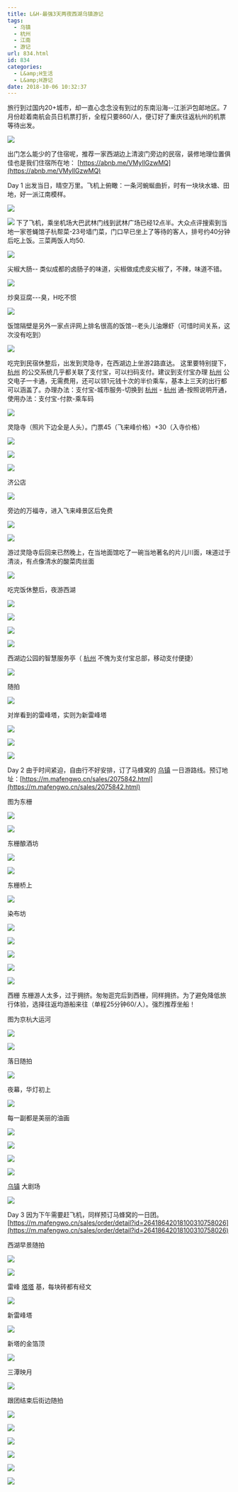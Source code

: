 ```yaml
---
title: L&H-最强3天两夜西湖乌镇游记
tags:
  - 乌镇
  - 杭州
  - 江南
  - 游记
url: 834.html
id: 834
categories:
  - L&amp;H生活
  - L&amp;H游记
date: 2018-10-06 10:32:37
---
```


旅行到过国内20+城市，却一直心念念没有到过的东南沿海--江浙沪包邮地区。7月份趁着南航会员日机票打折，全程只要860/人，便订好了重庆往返杭州的机票等待出发。

[![](https://n3-q.mafengwo.net/s12/M00/EF/6A/wKgED1u4DBGACCdOAABKmbJgous39.jpeg?imageView2%2F2%2Fw%2F680%2Fq%2F90%7CimageMogr2%2Fstrip%2Fquality%2F90)](http://www.mafengwo.cn/photo/10156/scenery_10795686/383251107.html)

出门怎么能少的了住宿呢，推荐一家西湖边上清波门旁边的民宿，装修地理位置俱佳也是我们住宿所在地： [https://abnb.me/VMyIlGzwMQ](https://abnb.me/VMyIlGzwMQ)

Day 1 出发当日，晴空万里。飞机上俯瞰：一条河蜿蜒曲折，时有一块块水塘、田地，好一派江南模样。

[![](https://n2-q.mafengwo.net/s12/M00/87/BC/wKgED1u3B9WAG98fABH-aOrhzi080.jpeg?imageView2%2F2%2Fw%2F680%2Fq%2F90%7CimageMogr2%2Fstrip%2Fquality%2F90)](http://www.mafengwo.cn/photo/10156/scenery_10795686/382904304.html)

[![](https://p2-q.mafengwo.net/s12/M00/3B/1A/wKgED1u1T8iAXjEzABmeQrbbl5471.jpeg?imageView2%2F2%2Fw%2F680%2Fq%2F90%7CimageMogr2%2Fstrip%2Fquality%2F90)](http://www.mafengwo.cn/photo/10156/scenery_10795686/382904330.html) 下了飞机，乘坐机场大巴武林门线到武林广场已经12点半。大众点评搜索到当地一家苍蝇馆子杭帮菜-23号墙门菜，门口早已坐上了等待的客人，排号约40分钟后吃上饭。三菜两饭人均50.

[![](https://b1-q.mafengwo.net/s12/M00/87/D3/wKgED1u3B-OAZKA2AB3RW9JwJ1863.jpeg?imageView2%2F2%2Fw%2F680%2Fq%2F90%7CimageMogr2%2Fstrip%2Fquality%2F90)](http://www.mafengwo.cn/photo/10156/scenery_10795686/382904412.html)

尖椒大肠\-\- 类似成都的卤肠子的味道，尖椒做成虎皮尖椒了，不辣，味道不错。

[![](https://p3-q.mafengwo.net/s12/M00/87/CD/wKgED1u3B96AX3x7AB5v9Ai1CRA36.jpeg?imageView2%2F2%2Fw%2F680%2Fq%2F90%7CimageMogr2%2Fstrip%2Fquality%2F90)](http://www.mafengwo.cn/photo/10156/scenery_10795686/382904385.html)

炒臭豆腐---臭，H吃不惯

[![](https://b3-q.mafengwo.net/s12/M00/87/CF/wKgED1u3B-CAdDAeAAqFLD7ilxw85.jpeg?imageView2%2F2%2Fw%2F680%2Fq%2F90%7CimageMogr2%2Fstrip%2Fquality%2F90)](http://www.mafengwo.cn/photo/10156/scenery_10795686/382904397.html)

饭馆隔壁是另外一家点评网上排名很高的饭馆--老头儿油爆虾（可惜时间关系，这次没有吃到）

[![](https://p3-q.mafengwo.net/s12/M00/87/D7/wKgED1u3B-aAYayZABun7zBo0wQ23.jpeg?imageView2%2F2%2Fw%2F680%2Fq%2F90%7CimageMogr2%2Fstrip%2Fquality%2F90)](http://www.mafengwo.cn/photo/10156/scenery_10795686/382904434.html)

吃完到民宿休整后，出发到灵隐寺，在西湖边上坐游2路直达。 这里要特别提下， [杭州](http://www.mafengwo.cn/travel-scenic-spot/mafengwo/10156.html) 的公交系统几乎都关联了支付宝，可以扫码支付。建议到支付宝办理 [杭州](http://www.mafengwo.cn/travel-scenic-spot/mafengwo/10156.html) 公交电子一卡通，无需费用，还可以领1元钱十次的半价乘车，基本上三天的出行都可以涵盖了。办理办法：支付宝-城市服务-切换到 [杭州](http://www.mafengwo.cn/travel-scenic-spot/mafengwo/10156.html) \- [杭州](http://www.mafengwo.cn/travel-scenic-spot/mafengwo/10156.html) 通-按照说明开通，使用办法：支付宝-付款-乘车码

[![](https://p3-q.mafengwo.net/s12/M00/FD/E1/wKgED1u4Fh-AHlAdAAJ0e2-kvfI88.jpeg?imageView2%2F2%2Fw%2F680%2Fq%2F90%7CimageMogr2%2Fstrip%2Fquality%2F90)](http://www.mafengwo.cn/photo/10156/scenery_10795686/383265433.html)

灵隐寺（照片下边全是人头）。门票45（飞来峰价格）+30（入寺价格）

[![](https://p1-q.mafengwo.net/s12/M00/87/D9/wKgED1u3B-eAdAEnAA3QD21tAtA17.jpeg?imageView2%2F2%2Fw%2F680%2Fq%2F90%7CimageMogr2%2Fstrip%2Fquality%2F90)](http://www.mafengwo.cn/photo/10156/scenery_10795686/382904442.html)

[![](https://p3-q.mafengwo.net/s12/M00/87/DB/wKgED1u3B-mADMPyAA2kF_K6TPU45.jpeg?imageView2%2F2%2Fw%2F680%2Fq%2F90%7CimageMogr2%2Fstrip%2Fquality%2F90)](http://www.mafengwo.cn/photo/10156/scenery_10795686/382904453.html)

[![](https://b2-q.mafengwo.net/s12/M00/87/DD/wKgED1u3B-uASN2YAA5NLYVCntQ89.jpeg?imageView2%2F2%2Fw%2F680%2Fq%2F90%7CimageMogr2%2Fstrip%2Fquality%2F90)](http://www.mafengwo.cn/photo/10156/scenery_10795686/382904466.html)

济公店

[![](https://b1-q.mafengwo.net/s12/M00/87/E4/wKgED1u3B_CALDsXABQSw_XSnTY51.jpeg?imageView2%2F2%2Fw%2F680%2Fq%2F90%7CimageMogr2%2Fstrip%2Fquality%2F90)](http://www.mafengwo.cn/photo/10156/scenery_10795686/382904503.html)

旁边的万福寺，进入飞来峰景区后免费

[![](https://p2-q.mafengwo.net/s12/M00/87/E8/wKgED1u3B_KACrVMAAtuWTCWQ0s13.jpeg?imageView2%2F2%2Fw%2F680%2Fq%2F90%7CimageMogr2%2Fstrip%2Fquality%2F90)](http://www.mafengwo.cn/photo/10156/scenery_10795686/382904520.html)

[![](https://n3-q.mafengwo.net/s12/M00/87/EE/wKgED1u3B_SAD-IZAB1OfvZxd3Y08.jpeg?imageView2%2F2%2Fw%2F680%2Fq%2F90%7CimageMogr2%2Fstrip%2Fquality%2F90)](http://www.mafengwo.cn/photo/10156/scenery_10795686/382904538.html)

游过灵隐寺后回来已然晚上，在当地面馆吃了一碗当地著名的片儿川面，味道过于清淡，有点像清水的酸菜肉丝面

[![](https://b4-q.mafengwo.net/s12/M00/8C/48/wKgED1u3CjqARzgJABxGCQtRmnE26.jpeg?imageView2%2F2%2Fw%2F680%2Fq%2F90%7CimageMogr2%2Fstrip%2Fquality%2F90)](http://www.mafengwo.cn/photo/10156/scenery_10795686/382908762.html)

吃完饭休整后，夜游西湖

[![](https://n1-q.mafengwo.net/s12/M00/89/C6/wKgED1u3CNeAfzqmAAv06YAANJI54.jpeg?imageView2%2F2%2Fw%2F680%2Fq%2F90%7CimageMogr2%2Fstrip%2Fquality%2F90)](http://www.mafengwo.cn/photo/10156/scenery_10795686/382906344.html)

[![](https://b2-q.mafengwo.net/s12/M00/89/CC/wKgED1u3CNyAZ6OrAApg-Ml8uZg12.jpeg?imageView2%2F2%2Fw%2F680%2Fq%2F90%7CimageMogr2%2Fstrip%2Fquality%2F90)](http://www.mafengwo.cn/photo/10156/scenery_10795686/382906365.html)

[![](https://n1-q.mafengwo.net/s12/M00/89/DE/wKgED1u3COiAXp8xABhoN65wtEo48.jpeg?imageView2%2F2%2Fw%2F680%2Fq%2F90%7CimageMogr2%2Fstrip%2Fquality%2F90)](http://www.mafengwo.cn/photo/10156/scenery_10795686/382906417.html)

[![](https://b3-q.mafengwo.net/s12/M00/89/EC/wKgED1u3CPCADxwVABsngC1mqIE54.jpeg?imageView2%2F2%2Fw%2F680%2Fq%2F90%7CimageMogr2%2Fstrip%2Fquality%2F90)](http://www.mafengwo.cn/photo/10156/scenery_10795686/382906463.html)

西湖边公园的智慧服务亭（ [杭州](http://www.mafengwo.cn/travel-scenic-spot/mafengwo/10156.html) 不愧为支付宝总部，移动支付便捷）

[![](https://n3-q.mafengwo.net/s12/M00/89/F0/wKgED1u3CPWABw_HABvcgaq_H-E58.jpeg?imageView2%2F2%2Fw%2F680%2Fq%2F90%7CimageMogr2%2Fstrip%2Fquality%2F90)](http://www.mafengwo.cn/photo/10156/scenery_10795686/382906481.html)

随拍

[![](https://n3-q.mafengwo.net/s12/M00/89/F5/wKgED1u3CPmAPbWhABgxMcfcIU852.jpeg?imageView2%2F2%2Fw%2F680%2Fq%2F90%7CimageMogr2%2Fstrip%2Fquality%2F90)](http://www.mafengwo.cn/photo/10156/scenery_10795686/382906503.html)

对岸看到的雷峰塔，实则为新雷峰塔

[![](https://b3-q.mafengwo.net/s12/M00/89/F8/wKgED1u3CPyAIAXcAAwvSSrvsoM36.jpeg?imageView2%2F2%2Fw%2F680%2Fq%2F90%7CimageMogr2%2Fstrip%2Fquality%2F90)](http://www.mafengwo.cn/photo/10156/scenery_10795686/382906521.html)

[![](https://b4-q.mafengwo.net/s12/M00/8A/02/wKgED1u3CQKASlZ-ABqC_Oi_KEM67.jpeg?imageView2%2F2%2Fw%2F680%2Fq%2F90%7CimageMogr2%2Fstrip%2Fquality%2F90)](http://www.mafengwo.cn/photo/10156/scenery_10795686/382906567.html)

[![](https://n1-q.mafengwo.net/s12/M00/8A/0E/wKgED1u3CQeAV7KrABjW-7-DsEk72.jpeg?imageView2%2F2%2Fw%2F680%2Fq%2F90%7CimageMogr2%2Fstrip%2Fquality%2F90)](http://www.mafengwo.cn/photo/10156/scenery_10795686/382906645.html)

Day 2 由于时间紧迫，自由行不好安排，订了马蜂窝的 [乌镇](http://www.mafengwo.cn/travel-scenic-spot/mafengwo/10434.html) 一日游路线。预订地址：[https://m.mafengwo.cn/sales/2075842.html](https://m.mafengwo.cn/sales/2075842.html)

图为东栅

[![](https://b3-q.mafengwo.net/s12/M00/7C/E3/wKgED1u3fqSASvICABbVXpbHQTg57.jpeg?imageView2%2F2%2Fw%2F680%2Fq%2F90%7CimageMogr2%2Fstrip%2Fquality%2F90)](http://www.mafengwo.cn/photo/10156/scenery_10795686/383151949.html)

[![](https://p1-q.mafengwo.net/s12/M00/7C/E9/wKgED1u3fqaAaYcrAA1c8MRbwz878.jpeg?imageView2%2F2%2Fw%2F680%2Fq%2F90%7CimageMogr2%2Fstrip%2Fquality%2F90)](http://www.mafengwo.cn/photo/10156/scenery_10795686/383151974.html)

东栅酿酒坊

[![](https://n3-q.mafengwo.net/s12/M00/7C/F2/wKgED1u3fqqAKJjsABzy231bG6E02.jpeg?imageView2%2F2%2Fw%2F680%2Fq%2F90%7CimageMogr2%2Fstrip%2Fquality%2F90)](http://www.mafengwo.cn/photo/10156/scenery_10795686/383152021.html)

[![](https://b2-q.mafengwo.net/s12/M00/7C/F8/wKgED1u3fqyAG8JOABG-03loDtY79.jpeg?imageView2%2F2%2Fw%2F680%2Fq%2F90%7CimageMogr2%2Fstrip%2Fquality%2F90)](http://www.mafengwo.cn/photo/10156/scenery_10795686/383152049.html)

东栅桥上

[![](https://n3-q.mafengwo.net/s12/M00/7C/FD/wKgED1u3fq6AKnbQAAoC2qtVpHE26.jpeg?imageView2%2F2%2Fw%2F680%2Fq%2F90%7CimageMogr2%2Fstrip%2Fquality%2F90)](http://www.mafengwo.cn/photo/10156/scenery_10795686/383152073.html)

染布坊

[![](https://b4-q.mafengwo.net/s12/M00/7D/04/wKgED1u3frKALv_fABrL07Us5lI74.jpeg?imageView2%2F2%2Fw%2F680%2Fq%2F90%7CimageMogr2%2Fstrip%2Fquality%2F90)](http://www.mafengwo.cn/photo/10156/scenery_10795686/383152107.html)

[![](https://b1-q.mafengwo.net/s12/M00/7D/0C/wKgED1u3fraALksbAB1A68aseuw46.jpeg?imageView2%2F2%2Fw%2F680%2Fq%2F90%7CimageMogr2%2Fstrip%2Fquality%2F90)](http://www.mafengwo.cn/photo/10156/scenery_10795686/383152145.html)

[![](https://p2-q.mafengwo.net/s12/M00/7D/13/wKgED1u3frmADjC_ABimNTezhd456.jpeg?imageView2%2F2%2Fw%2F680%2Fq%2F90%7CimageMogr2%2Fstrip%2Fquality%2F90)](http://www.mafengwo.cn/photo/10156/scenery_10795686/383152244.html)

[![](https://n3-q.mafengwo.net/s12/M00/7D/18/wKgED1u3frqAEsNVAAx2AXYdYHo23.jpeg?imageView2%2F2%2Fw%2F680%2Fq%2F90%7CimageMogr2%2Fstrip%2Fquality%2F90)](http://www.mafengwo.cn/photo/10156/scenery_10795686/383152263.html)

[![](https://p1-q.mafengwo.net/s12/M00/7D/25/wKgED1u3fr6AJJ3EABuOjzlUwbQ00.jpeg?imageView2%2F2%2Fw%2F680%2Fq%2F90%7CimageMogr2%2Fstrip%2Fquality%2F90)](http://www.mafengwo.cn/photo/10156/scenery_10795686/383152298.html)

西栅 东栅游人太多，过于拥挤。匆匆逛完后到西栅，同样拥挤。为了避免降低旅行体验，选择往返均游船来往（单程25分钟60/人）。强烈推荐坐船！

图为京杭大运河

[![](https://b4-q.mafengwo.net/s12/M00/7D/67/wKgED1u3ftiASueZABzuLXgLUII61.jpeg?imageView2%2F2%2Fw%2F680%2Fq%2F90%7CimageMogr2%2Fstrip%2Fquality%2F90)](http://www.mafengwo.cn/photo/10156/scenery_10795686/383152623.html)

[![](https://n3-q.mafengwo.net/s12/M00/7D/6D/wKgED1u3ftyACySzABkG3Z_5wFY11.jpeg?imageView2%2F2%2Fw%2F680%2Fq%2F90%7CimageMogr2%2Fstrip%2Fquality%2F90)](http://www.mafengwo.cn/photo/10156/scenery_10795686/383152647.html)

落日随拍

[![](https://p2-q.mafengwo.net/s12/M00/7D/83/wKgED1u3fuKAMhADABtHjrHclGE92.jpeg?imageView2%2F2%2Fw%2F680%2Fq%2F90%7CimageMogr2%2Fstrip%2Fquality%2F90)](http://www.mafengwo.cn/photo/10156/scenery_10795686/383152727.html)

夜幕，华灯初上

[![](https://p4-q.mafengwo.net/s12/M00/7D/88/wKgED1u3fuWAC_ArABLHXHG_HrQ06.jpeg?imageView2%2F2%2Fw%2F680%2Fq%2F90%7CimageMogr2%2Fstrip%2Fquality%2F90)](http://www.mafengwo.cn/photo/10156/scenery_10795686/383152758.html)

每一副都是美丽的油画

[![](https://n1-q.mafengwo.net/s12/M00/7D/92/wKgED1u3fuiAdI-rAB4rXPb1xfs85.jpeg?imageView2%2F2%2Fw%2F680%2Fq%2F90%7CimageMogr2%2Fstrip%2Fquality%2F90)](http://www.mafengwo.cn/photo/10156/scenery_10795686/383152804.html)

[![](https://p2-q.mafengwo.net/s12/M00/7D/9C/wKgED1u3fuyAf56LAB_QMarzT9w02.jpeg?imageView2%2F2%2Fw%2F680%2Fq%2F90%7CimageMogr2%2Fstrip%2Fquality%2F90)](http://www.mafengwo.cn/photo/10156/scenery_10795686/383152853.html)

[![](https://b3-q.mafengwo.net/s12/M00/7D/A2/wKgED1u3fu-AeFYkABSMvemjlaI18.jpeg?imageView2%2F2%2Fw%2F680%2Fq%2F90%7CimageMogr2%2Fstrip%2Fquality%2F90)](http://www.mafengwo.cn/photo/10156/scenery_10795686/383152890.html)

[![](https://n4-q.mafengwo.net/s12/M00/7D/AA/wKgED1u3fvKAeIzuABnysJdjgqA64.jpeg?imageView2%2F2%2Fw%2F680%2Fq%2F90%7CimageMogr2%2Fstrip%2Fquality%2F90)](http://www.mafengwo.cn/photo/10156/scenery_10795686/383152910.html)

[乌镇](http://www.mafengwo.cn/travel-scenic-spot/mafengwo/10434.html) 大剧场

[![](https://b4-q.mafengwo.net/s12/M00/7D/B3/wKgED1u3fvWARrvdABmJSTaxLWA59.jpeg?imageView2%2F2%2Fw%2F680%2Fq%2F90%7CimageMogr2%2Fstrip%2Fquality%2F90)](http://www.mafengwo.cn/photo/10156/scenery_10795686/383152937.html)

Day 3 因为下午需要赶飞机，同样预订马蜂窝的一日团。 [https://m.mafengwo.cn/sales/order/detail?id=26418642018100310758026](https://m.mafengwo.cn/sales/order/detail?id=26418642018100310758026)

西湖早景随拍

[![](https://p3-q.mafengwo.net/s12/M00/7D/C0/wKgED1u3fvyAI3GqABNVfo2s70w88.jpeg?imageView2%2F2%2Fw%2F680%2Fq%2F90%7CimageMogr2%2Fstrip%2Fquality%2F90)](http://www.mafengwo.cn/photo/10156/scenery_10795686/383152992.html)

[![](https://n4-q.mafengwo.net/s12/M00/7D/CA/wKgED1u3fwCAK5rZAB9avxzxXFA50.jpeg?imageView2%2F2%2Fw%2F680%2Fq%2F90%7CimageMogr2%2Fstrip%2Fquality%2F90)](http://www.mafengwo.cn/photo/10156/scenery_10795686/383153010.html)

雷峰 [塔塔](http://www.mafengwo.cn/travel-scenic-spot/mafengwo/135911.html) 基，每块砖都有经文

[![](https://b3-q.mafengwo.net/s12/M00/7D/D3/wKgED1u3fwOAH41RAB9gk-dI4NE60.jpeg?imageView2%2F2%2Fw%2F680%2Fq%2F90%7CimageMogr2%2Fstrip%2Fquality%2F90)](http://www.mafengwo.cn/photo/10156/scenery_10795686/383153017.html)

新雷峰塔

[![](https://p3-q.mafengwo.net/s12/M00/7D/DD/wKgED1u3fweAC-9zAB35pKzJmdA04.jpeg?imageView2%2F2%2Fw%2F680%2Fq%2F90%7CimageMogr2%2Fstrip%2Fquality%2F90)](http://www.mafengwo.cn/photo/10156/scenery_10795686/383153032.html)

新塔的金箔顶

[![](https://b2-q.mafengwo.net/s12/M00/7D/E4/wKgED1u3fwmAFqNYAA9quEa_73E21.jpeg?imageView2%2F2%2Fw%2F680%2Fq%2F90%7CimageMogr2%2Fstrip%2Fquality%2F90)](http://www.mafengwo.cn/photo/10156/scenery_10795686/383153039.html)

三潭映月

[![](https://n3-q.mafengwo.net/s12/M00/08/74/wKgED1u4HLCAPTIHABi0J7Mbp_U33.jpeg?imageView2%2F2%2Fw%2F680%2Fq%2F90%7CimageMogr2%2Fstrip%2Fquality%2F90)](http://www.mafengwo.cn/photo/10156/scenery_10795686/383276047.html)

跟团结束后街边随拍

[![](https://p2-q.mafengwo.net/s12/M00/87/C7/wKgED1u3B9uAI2cKABrwQ5OUxCM27.jpeg?imageView2%2F2%2Fw%2F680%2Fq%2F90%7CimageMogr2%2Fstrip%2Fquality%2F90)](http://www.mafengwo.cn/photo/10156/scenery_10795686/382904348.html)

[![](https://b4-q.mafengwo.net/s12/M00/7D/EB/wKgED1u3fw2AB6eFABvuBE0Ja7w68.jpeg?imageView2%2F2%2Fw%2F680%2Fq%2F90%7CimageMogr2%2Fstrip%2Fquality%2F90)](http://www.mafengwo.cn/photo/10156/scenery_10795686/383153056.html)

[![](https://n4-q.mafengwo.net/s12/M00/7D/F6/wKgED1u3fxGAeOsDAByu0Nh83cE35.jpeg?imageView2%2F2%2Fw%2F680%2Fq%2F90%7CimageMogr2%2Fstrip%2Fquality%2F90)](http://www.mafengwo.cn/photo/10156/scenery_10795686/383153098.html)

[![](https://p2-q.mafengwo.net/s12/M00/7D/FB/wKgED1u3fxOAHaXzAA4yILnv0uI76.jpeg?imageView2%2F2%2Fw%2F680%2Fq%2F90%7CimageMogr2%2Fstrip%2Fquality%2F90)](http://www.mafengwo.cn/photo/10156/scenery_10795686/383153113.html)

[![](https://p1-q.mafengwo.net/s12/M00/7D/FE/wKgED1u3fxWAHyYsAA_fAqHtmMY46.jpeg?imageView2%2F2%2Fw%2F680%2Fq%2F90%7CimageMogr2%2Fstrip%2Fquality%2F90)](http://www.mafengwo.cn/photo/10156/scenery_10795686/383153131.html)

[![](https://p1-q.mafengwo.net/s12/M00/7E/01/wKgED1u3fxeANP_lAAuY1EYQbQI83.jpeg?imageView2%2F2%2Fw%2F680%2Fq%2F90%7CimageMogr2%2Fstrip%2Fquality%2F90)](http://www.mafengwo.cn/photo/10156/scenery_10795686/383153140.html)